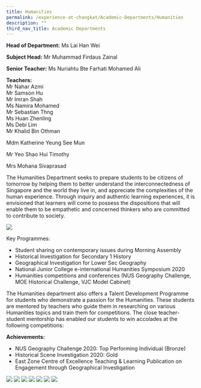 ```yaml
---
title: Humanities
permalink: /experience-at-changkat/Academic-Departments/Humanities
description: ""
third_nav_title: Academic Departments
---
```

**Head of Department:** Ms Lai Han Wei  
  
**Subject Head:** Mr Muhammad Firdaus Zainal  
  
**Senior Teacher:** Ms Nuriahtu Bte Farhati Mohamed Ali   
  
**Teachers:**  
Mr Nahar Azmi  
Mr Samson Hu  
Mr Imran Shah  
Ms Namira Mohamed  
Mr Sebastian Thng  
Ms Huan Zhenling  
Ms Debi Lim  
Mr Khalid Bin Othman  

Mdm Katherine Yeung See Mun 

Mr Yeo Shao Hui Timothy  

Mrs Mohana Sivaprasad   

  

The Humanities Department seeks to prepare students to be citizens of tomorrow by helping them to better understand the interconnectedness of Singapore and the world they live in, and appreciate the complexities of the human experience. Through inquiry and authentic learning experiences, it is envisioned that learners will come to possess the dispositions that will enable them to be empathetic and concerned thinkers who are committed to contribute to society.

![](/images/Humanities%20Poster.png)

Key Programmes:

  
*   Student sharing on contemporary issues during Morning Assembly
*   Historical Investigation for Secondary 1 History
*   Geographical Investigation for Lower Sec Geography
*   National Junior College e-international Humanities Symposium 2020
*   Humanities competitions and conferences (NUS Geography Challenge, MOE Historical Challenge, VJC Model Cabinet)  
    

  

The Humanities department also offers a Talent Development Programme for students who demonstrate a passion for the Humanities. These students are mentored by teachers who guide them in researching on various Humanities topics and train them for competitions. The close teacher-student mentorship has enabled our students to win accolades at the following competitions:


**Achievements:**



*   NUS Geography Challenge 2020: Top Performing Individual (Bronze) 
*   Historical Scene Investigation 2020: Gold
*   East Zone Centre of Excellence Teaching & Learning Publication on Engagement through Geographical Investigation

![](/images/Humanities1.jpeg)
![](/images/Humanities2.jpeg)
![](/images/H1.jpeg)
![](/images/H2.jpeg)
![](/images/H3.jpeg)
![](/images/H4.jpeg)
![](/images/H5.jpeg)